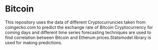 # Bitcoin
This repository uses the data of different Cryptocurruncies taken from coingecko.com to predict the exchange rate of Bitcoin 
Cryptocurrency for coming days and different time series forecasting techniques are used to find correlation between Bitcoin and 
Etherum prices.Statsmodel library is used for making predictions.
